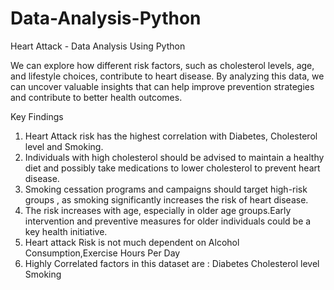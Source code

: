 # Data-Analysis-Python
Heart Attack - Data Analysis Using Python

We can explore how different risk factors, such as cholesterol levels, age, and lifestyle choices, contribute to heart disease. By analyzing this data, we can uncover valuable insights that can help improve prevention strategies and contribute to better health outcomes.

Key Findings
1. Heart Attack risk has the highest correlation with Diabetes, Cholesterol level and Smoking.
2. Individuals with high cholesterol should be advised to maintain a healthy diet and possibly take medications to lower cholesterol to prevent heart disease.
3. Smoking cessation programs and campaigns should target high-risk groups , as smoking significantly increases the risk of heart disease.
4. The risk increases with age, especially in older age groups.Early intervention and preventive measures for older individuals could be a key health initiative.
5. Heart attack Risk is not much dependent on Alcohol Consumption,Exercise Hours Per Day
6. Highly Correlated factors in this dataset are :
    Diabetes
    Cholesterol level
    Smoking
